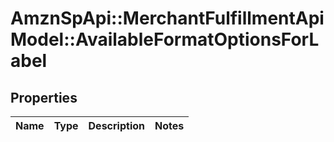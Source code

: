 # AmznSpApi::MerchantFulfillmentApiModel::AvailableFormatOptionsForLabel

## Properties
Name | Type | Description | Notes
------------ | ------------- | ------------- | -------------

